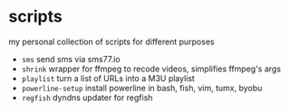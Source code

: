 # scripts
my personal collection of scripts for different purposes

- `sms` send sms via sms77.io
- `shrink` wrapper for ffmpeg to recode videos, simplifies ffmpeg's args
- `playlist` turn a list of URLs into a M3U playlist
- `powerline-setup` install powerline in bash, fish, vim, tumx, byobu
- `regfish` dyndns updater for regfish
